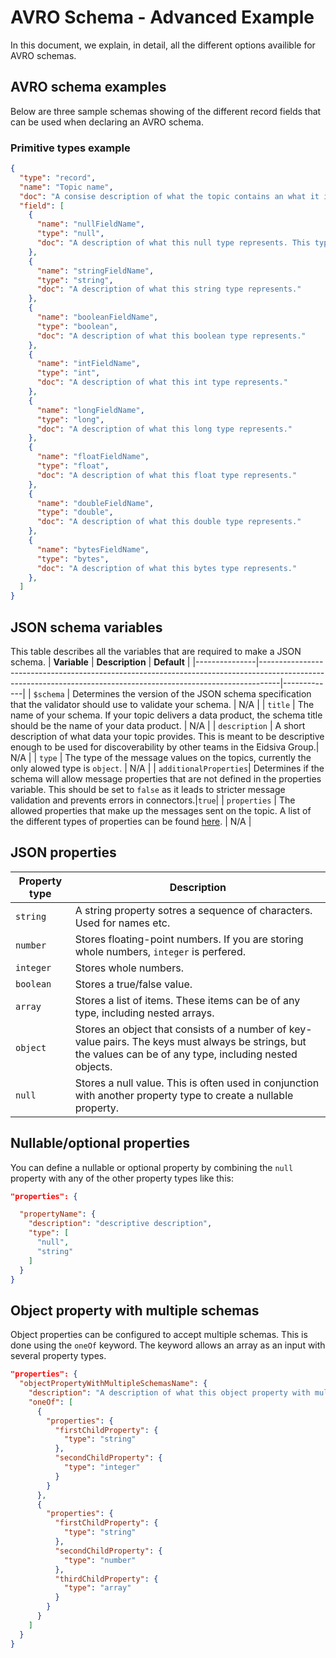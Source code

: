 # AVRO Schema - Advanced Example
In this document, we explain, in detail, all the different options availible for AVRO schemas.

## AVRO schema examples
Below are three sample schemas showing of the different record fields that can be used when declaring an AVRO schema.

### Primitive types example
```json
{
  "type": "record",
  "name": "Topic name",
  "doc": "A consise description of what the topic contains an what it is intended to be used for.",
  "field": [
    {
      "name": "nullFieldName",
      "type": "null",
      "doc": "A description of what this null type represents. This type is typically used to declare a nullable or optional field."      
    },
    {
      "name": "stringFieldName",
      "type": "string",
      "doc": "A description of what this string type represents."      
    },
    {
      "name": "booleanFieldName",
      "type": "boolean",
      "doc": "A description of what this boolean type represents."      
    },
    {
      "name": "intFieldName",
      "type": "int",
      "doc": "A description of what this int type represents."      
    },
    {
      "name": "longFieldName",
      "type": "long",
      "doc": "A description of what this long type represents."      
    },
    {
      "name": "floatFieldName",
      "type": "float",
      "doc": "A description of what this float type represents."      
    },
    {
      "name": "doubleFieldName",
      "type": "double",
      "doc": "A description of what this double type represents."      
    },
    {
      "name": "bytesFieldName",
      "type": "bytes",
      "doc": "A description of what this bytes type represents."      
    },
  ]
}
```






























## JSON schema variables
This table describes all the variables that are required to make a JSON schema.
| **Variable**  | **Description**                                                                                                                                                 | **Default** |
|---------------|-----------------------------------------------------------------------------------------------------------------------------------------------------------------|-------------|
| `$schema`     | Determines the version of the JSON schema specification that the validator should use to validate your schema.                                                  | N/A         |
| `title`       | The name of your schema. If your topic delivers a data product, the schema title should be the name of your data product.                                       | N/A         |
| `description` | A short description of what data your topic provides. This is meant to be descriptive enough to be used for discoverability by other teams in the Eidsiva Group.| N/A         |
| `type`        | The type of the message values on the topics, currently the only alowed type is `object`.                                                                       | N/A         |
| `additionalProperties`| Determines if the schema will allow message properties that are not defined in the properties variable. This should be set to `false` as it leads to stricter message validation and prevents errors in connectors.|`true`|
| `properties`  | The allowed properties that make up the messages sent on the topic. A list of the different types of properties can be found [here](#JSON-properties).          | N/A         |

## JSON properties
| **Property type** | **Description**                                                                                                                                             |
|-------------------|-------------------------------------------------------------------------------------------------------------------------------------------------------------|
| `string`          | A string property sotres a sequence of characters. Used for names etc.                                                                                      |
| `number`          | Stores floating-point numbers. If you are storing whole numbers, `integer` is perfered.                                                                     |
| `integer`         | Stores whole numbers.                                                                                                                                       |
| `boolean`         | Stores a true/false value.                                                                                                                                  |
| `array`           | Stores a list of items. These items can be of any type, including nested arrays.                                                                            |
| `object`          | Stores an object that consists of a number of key-value pairs. The keys must always be strings, but the values can be of any type, including nested objects.|
| `null `           | Stores a null value. This is often used in conjunction with another property type to create a nullable property.                                            |

## Nullable/optional properties

You can define a nullable or optional property by combining the `null` property with any of the other property types like this:

```JSON
"properties": {

  "propertyName": {
    "description": "descriptive description",
    "type": [
      "null",
      "string"
    ]
  }
}
```

## Object property with multiple schemas
Object properties can be configured to accept multiple schemas. This is done using the `oneOf` keyword. The keyword allows an array as an input with several property types.

```JSON
"properties": {
  "objectPropertyWithMultipleSchemasName": {
    "description": "A description of what this object property with multiple allowed schemas represents.",
    "oneOf": [
      {
        "properties": {
          "firstChildProperty": {
            "type": "string"
          },
          "secondChildProperty": {
            "type": "integer"
          }
        }
      },
      {
        "properties": {
          "firstChildProperty": {
            "type": "string"
          },
          "secondChildProperty": {
            "type": "number"
          },
          "thirdChildProperty": {
            "type": "array"
          }
        }
      }
    ]
  }
}
```
